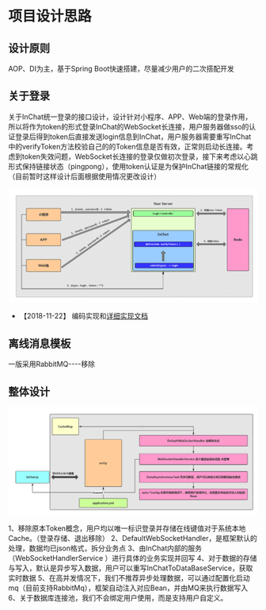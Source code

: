 # 项目设计思路

## 设计原则

AOP、DI为主，基于Spring Boot快速搭建，尽量减少用户的二次搭配开发

## 关于登录

关于InChat统一登录的接口设计，设计针对小程序、APP、Web端的登录作用，所以将作为token的形式登录InChat的WebSocket长连接，用户服务器做sso的认证登录后得到token后直接发送login信息到InChat，用户服务器需要重写InChat中的verifyToken方法校验自己的的Token信息是否有效，正常则启动长连接。考虑到token失效问题，WebSocket长连接的登录仅做初次登录，接下来考虑以心跳形式保持链接状态（pingpong），使用token认证是为保护InChat链接的常规化（目前暂时这样设计后面根据使用情况更改设计）

![Image text](https://raw.githubusercontent.com/UncleCatMySelf/img-myself/master/img/design/%E6%9C%AA%E5%91%BD%E5%90%8D%E6%96%87%E4%BB%B6(12).png)

* 【2018-11-22】 编码实现和[详细实现文档](detail/Login-cn.md)

## 离线消息模板

一版采用RabbitMQ----移除

## 整体设计

![Image text](https://raw.githubusercontent.com/UncleCatMySelf/img-myself/master/img/inchat/%E6%9C%AA%E5%91%BD%E5%90%8D%E6%96%87%E4%BB%B6(19).png)

1、移除原本Token概念，用户均以唯一标识登录并存储在线键值对于系统本地Cache。（登录存储、退出移除）
2、DefaultWebSocketHandler，是框架默认的处理，数据均已json格式，拆分业务点
3、由InChat内部的服务（WebSocketHandlerService  ）进行具体的业务实现并回写
4、对于数据的存储与写入，默认是异步写入数据，用户可以重写InChatToDataBaseService，获取实时数据
5、在高并发情况下，我们不推荐异步处理数据，可以通过配置化启动mq（目前支持RabbitMq），框架自动注入对应Bean，并由MQ来执行数据写入
6、关于数据库连接池，我们不会绑定用户使用，而是支持用户自定义。

